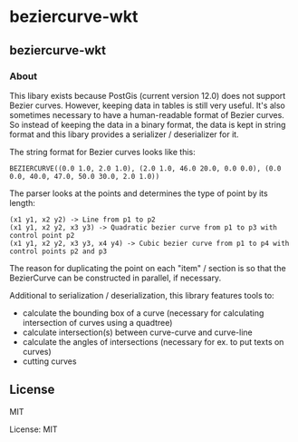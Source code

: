 # beziercurve-wkt

## beziercurve-wkt

### About

This libary exists because PostGis (current version 12.0)
does not support Bezier curves. However, keeping data in tables
is still very useful. It's also sometimes necessary to have a
human-readable format of Bezier curves. So instead of keeping
the data in a binary format, the data is kept in string format
and this libary provides a serializer / deserializer for it.

The string format for Bezier curves looks like this:

```no_run,ignore
BEZIERCURVE((0.0 1.0, 2.0 1.0), (2.0 1.0, 46.0 20.0, 0.0 0.0), (0.0 0.0, 40.0, 47.0, 50.0 30.0, 2.0 1.0))
```

The parser looks at the points and determines the type of point
by its length:

```no_run,ignore
(x1 y1, x2 y2) -> Line from p1 to p2
(x1 y1, x2 y2, x3 y3) -> Quadratic bezier curve from p1 to p3 with control point p2
(x1 y1, x2 y2, x3 y3, x4 y4) -> Cubic bezier curve from p1 to p4 with control points p2 and p3
```

The reason for duplicating the point on each "item" / section
is so that the BezierCurve can be constructed in parallel, if necessary.

Additional to serialization / deserialization, this library features tools to:

- calculate the bounding box of a curve (necessary for calculating intersection of curves using a quadtree)
- calculate intersection(s) between curve-curve and curve-line
- calculate the angles of intersections (necessary for ex. to put texts on curves)
- cutting curves

## License

MIT

License: MIT
